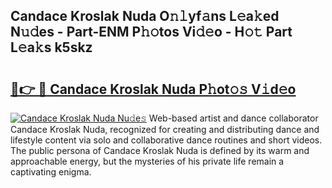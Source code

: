 ## Candace Kroslak Nuda O𝚗𝚕yf𝚊ns L𝚎a𝚔ed N𝚞𝚍es - Part-ENM P𝚑𝚘tos Vi𝚍𝚎o - H𝚘𝚝 Part L𝚎a𝚔s k5skz

# <h2><a href="http://kfadx8u.oniu.top/?m=Candace+Kroslak+Nuda">🔗👉 🔴 Candace Kroslak Nuda P𝚑ot𝚘𝚜 V𝚒d𝚎o</a></h2>

[![Candace Kroslak Nuda Nu𝚍e𝚜](https://i.imgur.com/0qMVB7G.gif)](http://kfadx8u.oniu.top/?m=Candace+Kroslak+Nuda)
Web-based artist and dance collaborator Candace Kroslak Nuda, recognized for creating and distributing dance and lifestyle content via solo and collaborative dance routines and short videos. The public persona of Candace Kroslak Nuda is defined by its warm and approachable energy, but the mysteries of his private life remain a captivating enigma.  
